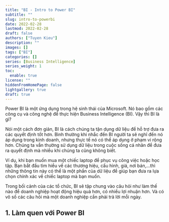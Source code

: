 ```yaml
---
title: "BI - Intro to Power BI"
subtitle: ""
slug: intro-to-powerbi
date: 2022-02-28
lastmod: 2022-02-28
draft: false
authors: ["Tuyen Kieu"]
description: ""
images: []
tags: ["BI"]
categories: []
series: [Business Intelligence]
series_weight: 1
toc:
  enable: true
license: ""
hiddenFromHomePage: false
lightgallery: true
draft: true
---
```


<!--more-->

Power BI là một ứng dụng trong hệ sinh thái của Microsoft. Nó bao gồm các công cụ và công nghệ để thực hiện Business Intelligence (BI). Vậy thì BI là gì?

Nói một cách đơn giản, BI là cách chúng ta tận dụng dữ liệu để hỗ trợ đưa ra các quyết định tốt hơn. Bình thường khi nhắc đến BI người ta sẽ nghĩ đến nó áp dụng trong kinh doanh, nhưng thực tế nó có thể áp dụng ở phạm vi rộng hơn. Chúng ta vẫn thường sử dụng dữ liệu trong cuộc sống cá nhân để đưa ra quyết định mà nhiều khi chúng ta cũng không biết.

Ví dụ, khi bạn muốn mua một chiếc laptop để phục vụ công việc hoặc học tập. Bạn bắt đầu tìm hiểu về các thương hiệu, cấu hình, giá, nơi bán,...thì những thông tin này có thể là một phần của dữ liệu để giúp bạn đưa ra lựa chọn chính xác về chiếc laptop mà bạn muốn.

Trong bối cảnh của các tổ chức, BI sẽ tập chung vào câu hỏi như làm thế nào để doanh nghiệp hoạt động hiệu quả hơn, có nhiều lợi nhuận hơn. Và có vô số các câu hỏi mà một doanh nghiệp cần phải trả lời mỗi ngày.

## 1. Làm quen với Power BI
